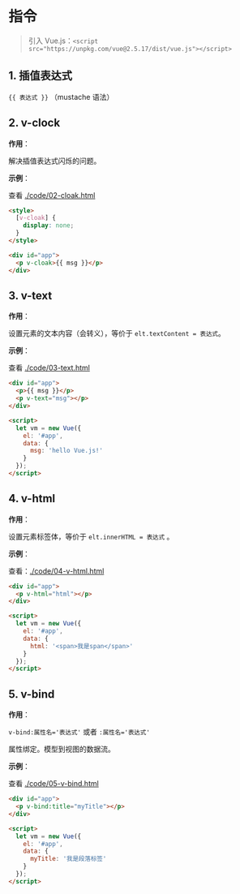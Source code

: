  # 指令

>引入 Vue.js：`<script src="https://unpkg.com/vue@2.5.17/dist/vue.js"></script>`

## 1. 插值表达式

`{{ 表达式 }}` （mustache 语法）

## 2. v-clock

**作用**：

解决插值表达式闪烁的问题。

**示例**：

查看 [./code/02-cloak.html](./code/02-cloak.html)

```html
<style>
  [v-cloak] {
    display: none;
  }
</style>

<div id="app">
  <p v-cloak>{{ msg }}</p>
</div>
```

## 3. v-text

**作用**：

设置元素的文本内容（会转义），等价于 `elt.textContent = 表达式`。

**示例**：

查看 [./code/03-text.html](./code/03-text.html)

```html
<div id="app">
  <p>{{ msg }}</p>
  <p v-text="msg"></p>
</div>

<script>
  let vm = new Vue({
    el: '#app',
    data: {
      msg: 'hello Vue.js!'
    }
  });
</script>
```

## 4. v-html

**作用**：

设置元素标签体，等价于 `elt.innerHTML = 表达式` 。

**示例**：

查看：[./code/04-v-html.html](./code/04-v-html.html)

```html
<div id="app">
  <p v-html="html"></p>
</div>

<script>
  let vm = new Vue({
    el: '#app',
    data: {
      html: '<span>我是span</span>'
    }
  });
</script>
```

## 5. v-bind

**作用**：

`v-bind:属性名='表达式'` 或者 `:属性名='表达式'`

属性绑定。模型到视图的数据流。

**示例**：

查看 [./code/05-v-bind.html](./code/05-v-bind.html)

```html
<div id="app">
  <p v-bind:title="myTitle"></p>
</div>

<script>
  let vm = new Vue({
    el: '#app',
    data: {
      myTitle: '我是段落标签'
    }
  });
</script>
```

